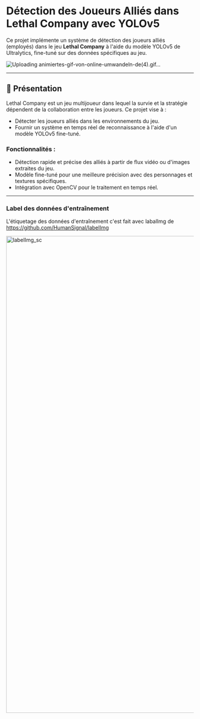 # Détection des Joueurs Alliés dans Lethal Company avec YOLOv5

Ce projet implémente un système de détection des joueurs alliés (employés) dans le jeu **Lethal Company** à l'aide du modèle YOLOv5 de Ultralytics, fine-tuné sur des données spécifiques au jeu.

![Uploading animiertes-gif-von-online-umwandeln-de(4).gif…]()


---

## 🚀 Présentation

Lethal Company est un jeu multijoueur dans lequel la survie et la stratégie dépendent de la collaboration entre les joueurs. Ce projet vise à :
- Détecter les joueurs alliés dans les environnements du jeu.
- Fournir un système en temps réel de reconnaissance à l'aide d'un modèle YOLOv5 fine-tuné.

### Fonctionnalités :
- Détection rapide et précise des alliés à partir de flux vidéo ou d'images extraites du jeu.
- Modèle fine-tuné pour une meilleure précision avec des personnages et textures spécifiques.
- Intégration avec OpenCV pour le traitement en temps réel.

---

### Label des données d'entraînement
L'étiquetage des données d'entraînement c'est fait avec labalImg de https://github.com/HumanSignal/labelImg

<img width="1280" alt="labelImg_sc" src="https://github.com/user-attachments/assets/84064800-1659-4242-8607-3903a3c752dd" />
